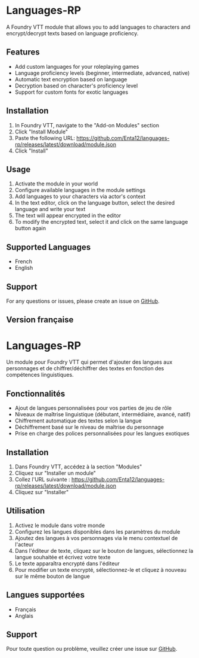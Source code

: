 # Languages-RP

A Foundry VTT module that allows you to add languages to characters and encrypt/decrypt texts based on language proficiency.

## Features

- Add custom languages for your roleplaying games
- Language proficiency levels (beginner, intermediate, advanced, native)
- Automatic text encryption based on language
- Decryption based on character's proficiency level
- Support for custom fonts for exotic languages

## Installation

1. In Foundry VTT, navigate to the "Add-on Modules" section
2. Click "Install Module"
3. Paste the following URL: https://github.com/Enta12/languages-rp/releases/latest/download/module.json
4. Click "Install"

## Usage

1. Activate the module in your world
2. Configure available languages in the module settings
3. Add languages to your characters via actor's context
4. In the text editor, click on the language button, select the desired language and write your text
5. The text will appear encrypted in the editor
6. To modify the encrypted text, select it and click on the same language button again

## Supported Languages

- French
- English

## Support

For any questions or issues, please create an issue on [GitHub](https://github.com/Enta12/languages-rp/issues).

## Version française

# Languages-RP

Un module pour Foundry VTT qui permet d'ajouter des langues aux personnages et de chiffrer/déchiffrer des textes en fonction des compétences linguistiques.

## Fonctionnalités

- Ajout de langues personnalisées pour vos parties de jeu de rôle
- Niveaux de maîtrise linguistique (débutant, intermédiaire, avancé, natif)
- Chiffrement automatique des textes selon la langue
- Déchiffrement basé sur le niveau de maîtrise du personnage
- Prise en charge des polices personnalisées pour les langues exotiques

## Installation

1. Dans Foundry VTT, accédez à la section "Modules"
2. Cliquez sur "Installer un module"
3. Collez l'URL suivante : https://github.com/Enta12/languages-rp/releases/latest/download/module.json
4. Cliquez sur "Installer"

## Utilisation

1. Activez le module dans votre monde
2. Configurez les langues disponibles dans les paramètres du module
3. Ajoutez des langues à vos personnages via le menu contextuel de l'acteur
4. Dans l'éditeur de texte, cliquez sur le bouton de langues, sélectionnez la langue souhaitée et écrivez votre texte
5. Le texte apparaîtra encrypté dans l'éditeur
6. Pour modifier un texte encrypté, sélectionnez-le et cliquez à nouveau sur le même bouton de langue

## Langues supportées

- Français
- Anglais

## Support

Pour toute question ou problème, veuillez créer une issue sur [GitHub](https://github.com/Enta12/languages-rp/issues).
